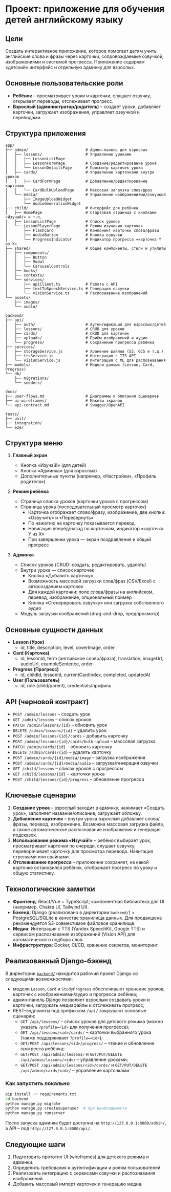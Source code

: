 # Проект: приложение для обучения детей английскому языку

## Цели
Создать интерактивное приложение, которое помогает детям учить английские слова и фразы через карточки, сопровождаемые озвучкой, изображениями и системой прогресса. Приложение содержит «детский» интерфейс и отдельную админку для взрослых.

## Основные пользовательские роли
- **Ребёнок** – просматривает уроки и карточки, слушает озвучку, открывает переводы, отслеживает прогресс.
- **Взрослый (администратор/родитель)** – создаёт уроки, добавляет карточки, загружает изображения, управляет озвучкой и переводами.

## Структура приложения
```
app/
├── admin/                         # Админ-панель для взрослых
│   ├── lessons/                   # Управление уроками
│   │   ├── LessonListPage
│   │   ├── LessonFormPage         # Создание/редактирование урока
│   │   └── LessonDetailsPage      # Просмотр карточек урока
│   ├── cards/                     # Управление карточками внутри уроков
│   │   ├── CardFormPage           # Добавление/редактирование карточки
│   │   └── CardBulkUploadPage     # Массовая загрузка слов/фраз
│   └── media/                     # Управление изображениями/озвучкой
│       ├── ImageUploadWidget
│       └── AudioGenerationWidget
├── child/                         # Интерфейс для ребёнка
│   ├── HomePage                   # Стартовая страница с кнопками «Изучай!» и т.п.
│   ├── LessonListPage             # Список уроков
│   └── LessonPlayerPage           # Режим изучения карточек
│       ├── Flashcard              # Компонент карточки слова/фразы
│       ├── AudioButton            # Кнопка озвучки
│       └── ProgressIndicator      # Индикатор прогресса «карточка Y из X»
├── shared/                        # Общие компоненты, стили и утилиты
│   ├── components/
│   │   ├── Button
│   │   ├── Modal
│   │   └── CarouselControls
│   ├── hooks/
│   ├── contexts/
│   └── services/
│       ├── apiClient.ts           # Работа с API
│       ├── textToSpeechService.ts # Генерация озвучки
│       └── visionService.ts       # Распознавание изображений
└── assets/
    ├── images/
    └── audio/

backend/
├── api/
│   ├── auth/                      # Аутентификация для взрослых/детей
│   ├── lessons/                   # CRUD для уроков
│   ├── cards/                     # CRUD для карточек
│   ├── uploads/                   # Приём изображений и аудио
│   └── progress/                  # Сохранение прогресса ребёнка
├── services/
│   ├── storageService.js          # Хранение файлов (S3, GCS и т.д.)
│   ├── ttsService.js              # Интеграция с TTS API
│   └── visionService.js           # Интеграция с ML для распознавания
├── models/                        # Модели данных (Lesson, Card, Progress)
└── db/
    ├── migrations/
    └── seeders/

docs/
├── user-flows.md                  # Диаграммы и описания сценариев
├── ui-wireframes/                 # Макеты экранов
└── api-contract.md                # Swagger/OpenAPI

tests/
├── unit/
├── integration/
└── e2e/
```

## Структура меню
1. **Главный экран**
   - Кнопка «Изучай!» (для детей)
   - Кнопка «Админка» (для взрослых)
   - Дополнительные пункты (например, «Настройки», «Профиль родителя»)

2. **Режим ребёнка**
   - Страница списка уроков (карточки уроков с прогрессом)
   - Страница урока (последовательный просмотр карточек)
     - Карточка отображает слово/фразу, изображение, две кнопки: «Озвучить» и «Перевернуть»
     - По нажатию на карточку показывается перевод
     - Навигация вперёд/назад по карточкам, индикатор «карточка Y из X»
     - При завершении урока — экран поздравления и общий прогресс

3. **Админка**
   - Список уроков (CRUD: создать, редактировать, удалять)
   - Внутри урока — список карточек
     - Кнопка «Добавить карточку»
     - Возможность массовой загрузки слов/фраз (CSV/Excel) с автосозданием карточек
     - Для каждой карточки: поле слова/фразы на английском, перевод, изображение, опциональный пример
     - Кнопка «Сгенерировать озвучку» или загрузка собственного аудио
   - Модуль загрузки изображений (drag-and-drop, предпросмотр)

## Основные сущности данных
- **Lesson (Урок)**
  - id, title, description, level, coverImage, order
- **Card (Карточка)**
  - id, lessonId, term (английское слово/фраза), translation, imageUrl, audioUrl, exampleSentence, order
- **Progress (Прогресс)**
  - id, childId, lessonId, currentCardIndex, completed, updatedAt
- **User (Пользователь)**
  - id, role (child/parent), credentials/профиль

## API (черновой контракт)
- `POST /admin/lessons` – создать урок
- `GET /admin/lessons` – список уроков
- `PATCH /admin/lessons/{id}` – обновить урок
- `DELETE /admin/lessons/{id}` – удалить урок
- `POST /admin/lessons/{id}/cards` – добавить карточку
- `POST /admin/lessons/{id}/cards/bulk-upload` – массовая загрузка
- `PATCH /admin/cards/{id}` – обновить карточку
- `DELETE /admin/cards/{id}` – удалить карточку
- `POST /admin/cards/{id}/media/image` – загрузка изображения
- `POST /admin/cards/{id}/media/audio` – загрузка/генерация озвучки
- `GET /child/lessons` – список уроков с прогрессом
- `GET /child/lessons/{id}` – карточки урока
- `POST /child/lessons/{id}/progress` – обновление прогресса

## Ключевые сценарии
1. **Создание урока** – взрослый заходит в админку, нажимает «Создать урок», заполняет название/описание, загружает обложку.
2. **Добавление карточек** – внутри урока взрослый добавляет слова/фразы, перевод, изображение. Возможна массовая загрузка файла, а также автоматическое распознавание изображения и генерация подсказок.
3. **Использование режима «Изучай!»** – ребёнок выбирает урок, просматривает карточки по очереди, слушает озвучку, переворачивает карточку для просмотра перевода. Навигация стрелками или свайпами.
4. **Отслеживание прогресса** – приложение сохраняет, на какой карточке остановился ребёнок, отображает прогресс по уроку и общую статистику.

## Технологические заметки
- **Фронтенд**: React/Vue + TypeScript; компонентная библиотека для UI (например, Chakra UI, Tailwind UI).
- **Бэкенд**: Django (реализовано в директории `backend/`) + PostgreSQL/SQLite в качестве хранилища данных. Для продакшена рекомендуется S3-совместимое файловое хранилище.
- **Медиа**: Интеграция с TTS (Yandex SpeechKit, Google TTS) и сервисом распознавания изображений (Vision API) для автоматического подбора слов.
- **Инфраструктура**: Docker, CI/CD, хранение секретов, мониторинг.

## Реализованный Django-бэкенд

В директории [`backend/`](backend/) находится рабочий проект Django со следующими возможностями:

- модели `Lesson`, `Card` и `StudyProgress` обеспечивают хранение уроков, карточек с изображениями/аудио и прогресса ребёнка;
- админ-панель Django позволяет взрослым создавать уроки и карточки, загружать медиафайлы и отслеживать прогресс;
- REST-эндпоинты под префиксом `/api/` закрывают основные сценарии:
  - `GET /api/lessons/` – список уроков для детского режима (можно указать `?profile=<id>` для получения прогресса);
  - `GET /api/lessons/<id>/cards/` – карточки выбранного урока (также поддерживает `?profile=<id>`);
  - `GET/POST /api/lessons/<id>/progress/` – чтение и обновление прогресса ребёнка;
  - `GET/POST /api/admin/lessons/` и `GET/PUT/DELETE /api/admin/lessons/<id>/` – управление уроками;
  - `GET/POST /api/admin/lessons/<id>/cards/` и `GET/PUT/DELETE /api/admin/cards/<id>/` – управление карточками.

### Как запустить локально

```bash
pip install -r requirements.txt
cd backend
python manage.py migrate
python manage.py createsuperuser  # при необходимости
python manage.py runserver
```

После запуска админка будет доступна на `http://127.0.0.1:8000/admin/`, а API – под `http://127.0.0.1:8000/api/`.

## Следующие шаги
1. Подготовить прототип UI (wireframes) для детского режима и админки.
2. Определить требования к аутентификации и ролям пользователей.
3. Реализовать интеграцию с сервисами озвучки и распознавания изображений.
4. Добавить массовый импорт карточек и генерацию медиа.

